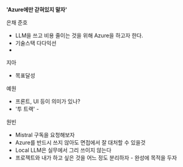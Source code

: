 **'Azure에만 갇혀있지 말자'**

은채
준호
- LLM을 쓰고 비용 줄이는 것을 위해 Azure을 하고자 한다. 
- 기술스택 다다익선
- 

지아
- 목표달성


예원
- 프론트, UI 등이 의미가 있나?
- '투 트랙' -  

원빈
- Mistral 구독을 요청해보자
- Azure를 반드시 쓰지 않아도 면접에서 잘 대처할 수 있을것 
- Local LLM은 실무에서 그리 쓰이지 않는다
- 프로젝트와 내가 하고 싶은 것을 어느 정도 분리하자 - 완성에 목적을 두자


